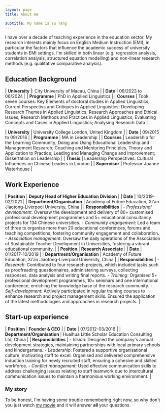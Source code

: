 ```yaml
---
layout: page
title: About me

subtitle: My name is Yu Tang
---
```


I have over a decade of teaching experience in the education sector. My research interests mainly focus on English Medium Instruction (EMI), in particular the factors that influence the academic success of university students in EMI settings. I'm skilled in both linear (e.g. regression analysis, correlation analysis, structured equation modelling) and non-linear research methods (e.g. qualitative comparative analysis).

## Education Background

| **University** |: City University of Macau, China |
| **Date** | 09/2023 to 06/2024 |
| **Programme** | PhD in Applied Linguistics |
| **Courses** | Took seven courses: Key Elements of doctoral studies in Applied Linguistics; Current Perspectivs and Critiques in Applied Linguistics; Developing Research Themes in Applied Linguistics; Research Approaches and Ethical Issues; Research Methods and Practices in Applied Linguistics; Evaluating Concepts and Cases in Applied Linguistics; Analysing Research Data |

| **University** | University College London, United Kingdom |
| **Date** | 09/2015 to 09/2016 |
| **Programme** | MA in Leadership |
| **Courses** | Leadership for the Learning Community; Doing and Using Educational Leadership and Management Research; Coaching and Mentoring Principles, Theory and Application to Practice; Leading and Managing Change and Improvement; Dissertation on Leadership |
| **Thesis** | Leadership Perspectives: Cultural Influences on Chinese Leaders in London | 
| **Supervisor** | Professor Joanne Waterhouse |

## Work Experience

| **Position** | **Deputy Head of Higher Education Division** |
| **Date** | 10/2019-02/2021 |
| **Department/Organisation** | Academy of Future Education, Xi'an Jiaotong-Liverpool University, China |
| **Responsibilities** | - *Professional development*: Oversaw the development and delivery of 80+ customised professional development programmes and 5+ educational consultancy projects for 134 Chinese universities. - *Community engagement*: Led a team of three to organise more than 20 educational conferences, forums and teaching competitions, fostering community engagement and collaboration. -	*Association management*: Oversaw the daily operations of the Association of Sustainable Teacher Development in Universities, fostering a vibrant educational community. |
| **Position** | **Research Associate** |
| **Date** | 01/2017-10/2019 |
| **Department/Organisation** | Academy of Future Education, Xi'an Jiaotong-Liverpool University, China |
| **Responsibilities** | - *Research*: Contributed to four research projects, which included tasks such as proofreading questionnaires, administering surveys, collecting responses, data analysis and writing final reports. - *Training*: Organised 5+ professional development programmes, 10+ seminars and one international conference, enriching the knowledge base of the research community. - *Self-development*: Actively participated in regular training courses to enhance research and project management skills. Ensured the application of the latest methodologies and approaches in research projects. |

## Start-up experience
| **Position** | **Founder & CEO** |
| **Date** | 07/2012-03/2016 |
| **Department/Organisation** | Huaihua Little Scholar Education Consulting Ltd, China |
| **Responsibilities** | -	*Vision*: Designed the company's annual development strategies, maintaining partnerships with local primary schools and kindergartens. - *Leadership*: Fostered a supportive organisational culture, motivating staff to excel. Organised and delivered comprehensive induction training for newly recruited staff, ensuring a cohesive and skilled workforce. - *Conflict management*: Used effective communication skills to address challenging issues relating to staff teamwork due to intercultural communication issues to maintain a harmonious working environment. |


### My story

To be honest, I'm having some trouble remembering right now, so why don't you just watch [my movie](https://en.wikipedia.org/wiki/The_Princess_Bride_%28film%29) and it will answer **all** your questions.
